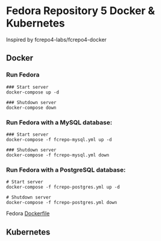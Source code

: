 # Fedora Repository 5 Docker & Kubernetes

Inspired by fcrepo4-labs/fcrepo4-docker

## Docker

### Run Fedora
```
### Start server
docker-compose up -d

### Shutdown server
docker-compose down
```
### Run Fedora with a MySQL database:
```
### Start server
docker-compose -f fcrepo-mysql.yml up -d

### Shutdown server
docker-compose -f fcrepo-mysql.yml down
```
### Run Fedora with a PostgreSQL database:
```
# Start server
docker-compose -f fcrepo-postgres.yml up -d

# Shutdown server
docker-compose -f fcrepo-postgres.yml down
```

Fedora [Dockerfile](docker/services/fcrepo/Dockerfile)

## Kubernetes
